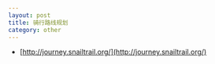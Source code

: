 ```yaml
---
layout: post
title: 骑行路线规划
category: other
---
```


* [http://journey.snailtrail.org/](http://journey.snailtrail.org/)
